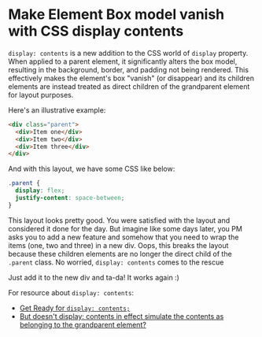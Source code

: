 # Make Element Box model vanish with CSS display contents 

`display: contents` is a new addition to the CSS world of `display` property. When applied to a parent element, it significantly alters the box model, resulting in the background, border, and padding not being rendered. This effectively makes the element's box "vanish" (or disappear) and its children elements are instead treated as direct children of the grandparent element for layout purposes.

Here's an illustrative example:

```html
<div class="parent">
  <div>Item one</div>
  <div>Item two</div>
  <div>Item three</div>
</div>
```

And with this layout, we have some CSS like below:

```css
.parent {
  display: flex;
  justify-content: space-between;
}
```

This layout looks pretty good. You were satisfied with the layout and considered it done for the day. But imagine like some days later, you PM asks you to add a new feature and somehow that you need to wrap the items (one, two and three) in a new div. Oops, this breaks the layout because these children elements are no longer the direct child of the `.parent` class. No worried, `display: contents` comes to the rescue

Just add it to the new div and ta-da! It works again :)

For resource about `display: contents`:

- [Get Ready for `display: contents;`](https://css-tricks.com/get-ready-for-display-contents/)
- [But doesn't display: contents in effect simulate the contents as belonging to the grandparent element?](https://stackoverflow.com/a/73008545/1727948)